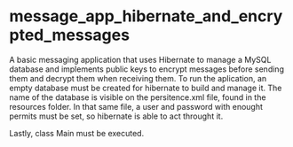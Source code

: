 # message_app_hibernate_and_encrypted_messages
A basic messaging application that uses Hibernate to manage a MySQL database and implements public keys to encrypt messages before sending them and decrypt them when receiving them.
To run the aplication, an empty database must be created for hibernate to build and manage it. The name of the database is visible on the persitence.xml file, found in the resources folder. In that same file, a user and password with enought permits must be set, so hibernate is able to act throught it.

Lastly, class Main must be executed.
